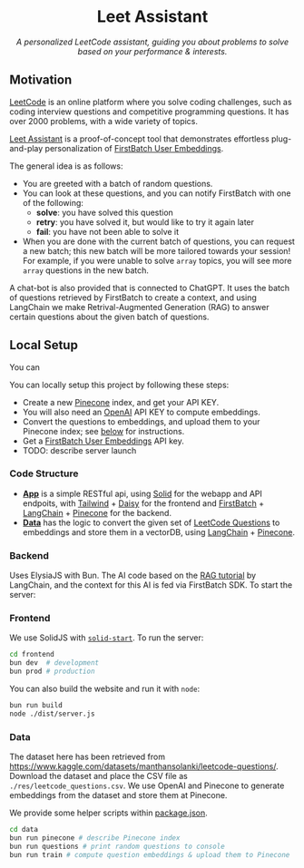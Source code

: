 <div>
  <h1 align="center">
    Leet Assistant
  </h1>
  <p align="center">
    <i>A personalized LeetCode assistant, guiding you about problems to solve based on your performance & interests.</i>
  </p>
</div>

## Motivation

[LeetCode](https://leetcode.com/) is an online platform where you solve coding challenges, such as coding interview questions and competitive programming questions. It has over 2000 problems, with a wide variety of topics.

[Leet Assistant](https://leet-assistant.vercel.app/) is a proof-of-concept tool that demonstrates effortless plug-and-play personalization of [FirstBatch User Embeddings](https://userembeddings.firstbatch.xyz/).

The general idea is as follows:

- You are greeted with a batch of random questions.
- You can look at these questions, and you can notify FirstBatch with one of the following:
  - **solve**: you have solved this question
  - **retry**: you have solved it, but would like to try it again later
  - **fail**: you have not been able to solve it
- When you are done with the current batch of questions, you can request a new batch; this new batch will be more tailored towards your session! For example, if you were unable to solve `array` topics, you will see more `array` questions in the new batch.

A chat-bot is also provided that is connected to ChatGPT. It uses the batch of questions retrieved by FirstBatch to create a context, and using LangChain we make Retrival-Augmented Generation (RAG) to answer certain questions about the given batch of questions.

## Local Setup

You can

You can locally setup this project by following these steps:

- Create a new [Pinecone](https://www.pinecone.io/) index, and get your API KEY.
- You will also need an [OpenAI](https://chat.openai.com/) API KEY to compute embeddings.
- Convert the questions to embeddings, and upload them to your Pinecone index; see [below](#data) for instructions.
- Get a [FirstBatch User Embeddings](https://userembeddings.firstbatch.xyz/) API key.
- TODO: describe server launch

### Code Structure

- [**App**](./app/) is a simple RESTful api, using [Solid](https://www.solidjs.com/) for the webapp and API endpoits, with [Tailwind](https://tailwindcss.com) + [Daisy](https://daisyui.com/) for the frontend and [FirstBatch](https://www.firstbatch.xyz/) + [LangChain](https://www.langchain.com/) + [Pinecone](https://www.pinecone.io/) for the backend.
- [**Data**](./data/) has the logic to convert the given set of [LeetCode Questions](https://www.kaggle.com/datasets/manthansolanki/leetcode-questions) to embeddings and store them in a vectorDB, using [LangChain](https://www.langchain.com/) + [Pinecone](https://www.pinecone.io/).

### Backend

Uses ElysiaJS with Bun. The AI code based on the [RAG tutorial](https://js.langchain.com/docs/expression_language/cookbook/retrieval) by LangChain, and the context for this AI is fed via FirstBatch SDK. To start the server:

### Frontend

We use SolidJS with [`solid-start`](https://start.solidjs.com). To run the server:

```sh
cd frontend
bun dev  # development
bun prod # production
```

You can also build the website and run it with `node`:

```sh
bun run build
node ./dist/server.js
```

### Data

The dataset here has been retrieved from <https://www.kaggle.com/datasets/manthansolanki/leetcode-questions/>. Download the dataset and place the CSV file as `./res/leetcode_questions.csv`. We use OpenAI and Pinecone to generate embeddings from the dataset and store them at Pinecone.

We provide some helper scripts within [package.json](./package.json).

```bash
cd data
bun run pinecone # describe Pinecone index
bun run questions # print random questions to console
bun run train # compute question embeddings & upload them to Pinecone
```

